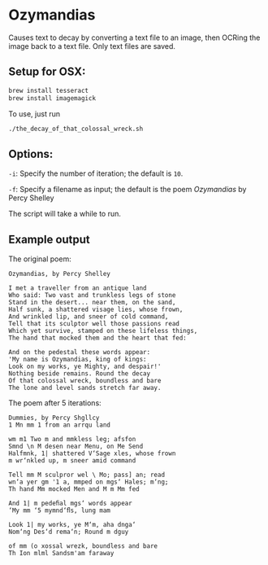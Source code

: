 # Ozymandias

Causes text to decay by converting a text file to an image, then OCRing the image back to a text file. Only text files are saved.

## Setup for OSX:
``` bash
brew install tesseract
brew install imagemagick
```

To use, just run
``` bash
./the_decay_of_that_colossal_wreck.sh
```

## Options:
`-i`: Specify the number of iteration; the default is `10`.

`-f`: Specify a filename as input; the default is the poem _Ozymandias_ by Percy Shelley

The script will take a while to run.


## Example output

The original poem:

```
Ozymandias, by Percy Shelley

I met a traveller from an antique land
Who said: Two vast and trunkless legs of stone
Stand in the desert... near them, on the sand,
Half sunk, a shattered visage lies, whose frown,
And wrinkled lip, and sneer of cold command,
Tell that its sculptor well those passions read
Which yet survive, stamped on these lifeless things,
The hand that mocked them and the heart that fed:

And on the pedestal these words appear:
'My name is Ozymandias, king of kings:
Look on my works, ye Mighty, and despair!'
Nothing beside remains. Round the decay
Of that colossal wreck, boundless and bare
The lone and level sands stretch far away.
```

The poem after 5 iterations:
```
Dummies, by Percy Shgllcy
1 Mn mm 1 from an arrqu land

wm m1 Two m and mmkless leg; afsfon
Smnd \n M desen near Menu, on Me Send
Halfmnk, 1| shattered V‘Sage xles, whose frown
m wr‘nkled up, m sneer amid command

Tell mm M sculpror wel \ Mo; pass] an; read
wn‘a yer gm '1 a, mmped on mgs‘ Hales; m‘ng;
Th hand Mm mocked Men and M m Mm fed

And 1| m pedeﬁal mgs‘ words appear
‘My mm ‘5 mymnd‘ﬂs, lung mam

Look 1| my works, ye M‘m, aha dnga‘
Nom‘ng Des‘d rema‘n; Round m dguy

of mm (o xossal wrezk, boundless and bare
Th Ion mlml Sandsm'am faraway
```
